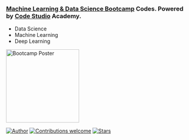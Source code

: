 ### [Machine Learning & Data Science Bootcamp](https://www.facebook.com/codestudio4/photos/a.1932899003723256/1924432481236575/) Codes. Powered by [Code Studio](https://www.facebook.com/codestudio4) Academy.

- Data Science
- Machine Learning
- Deep Learning

<img src="https://github.com/utshabkg/ML-DS-Bootcamp/blob/main/bootcamp%20poster.jpg" alt="Bootcamp Poster" width="200"/>

[![Author](https://img.shields.io/badge/author-utshabkg-red)](https://github.com/utshabkg/)
[![Contributions welcome](https://img.shields.io/badge/contributions-welcome-blue.svg?style=flat)](https://github.com/utshabkg/ML-DS-Bootcamp/)
[![Stars](https://img.shields.io/github/stars/utshabkg/ML-DS-Bootcamp?style=social)](https://github.com/utshabkg/ML-DS-Bootcamp/stargazers)
